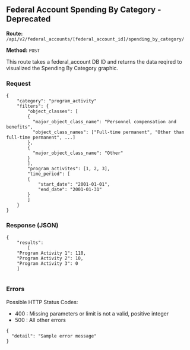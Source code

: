 ## Federal Account Spending By Category - Deprecated
**Route:** `/api/v2/federal_accounts/[federal_account_id]/spending_by_category/`

**Method:** `POST`

This route takes a federal_account DB ID and returns the data reqired to visualized the Spending By Category graphic.

### Request

```
{
	"category": "program_activity"
	"filters": {
	    "object_classes": [
	    {
	      "major_object_class_name": "Personnel compensation and benefits",
	      "object_class_names": ["Full-time permanent", "Other than full-time permanent", ...]
	    },
	    {
	      "major_object_class_name": "Other"
	    }
	    ],
	    "program_activites": [1, 2, 3],
	    "time_period": [
		{
			"start_date": "2001-01-01",
			"end_date": "2001-01-31"
		}
	    ]
	}
}
```


  
### Response (JSON)

```
{
    "results": 
        [
	"Program Activity 1": 110,
	"Program Activity 2": 10, 
	"Program Activity 3": 0
	]
    
```

### Errors
Possible HTTP Status Codes:
* 400 : Missing parameters or limit is not a valid, positive integer
* 500 : All other errors

```
{
  "detail": "Sample error message"
}
```
